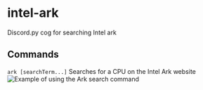 # intel-ark
Discord.py cog for searching Intel ark

## Commands
`ark [searchTerm...]` Searches for a CPU on the Intel Ark website
![Example of using the Ark search command](https://media.discordapp.net/attachments/698628639234850970/724277809316626592/unknown.png)
